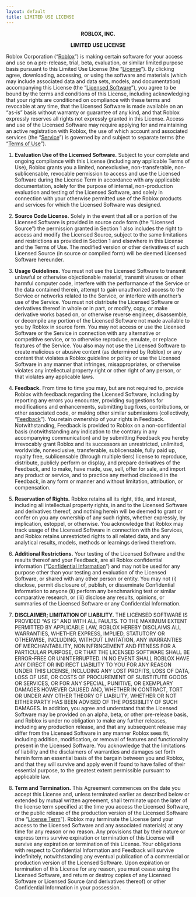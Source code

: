 ```yaml
---
layout: default
title: LIMITED USE LICENSE
---
```

<div style="text-align:center;font-weight:bold;">
<p>ROBLOX, INC.</p>
<p>LIMITED USE LICENSE</p>
</div>

Roblox Corporation (“<u>Roblox</u>”) is making certain software for your access and use on a pre-release, trial, beta, evaluation, or similar limited purpose basis pursuant to this Limited Use License (the “<u>License</u>”).  By clicking agree, downloading, accessing, or using the software and materials (which may include associated data and data sets, models, and documentation) accompanying this License (the “<u>Licensed Software</u>”), you agree to be bound by the terms and conditions of this License, including acknowledging that your rights are conditioned on compliance with these terms and revocable at any time, that the Licensed Software is made available on an “as-is” basis without warranty or guarantee of any kind, and that Roblox expressly reserves all rights not expressly granted in this License.
Access and use of the Licensed Software may require applying for and maintaining an active registration with Roblox, the use of which account and associated services (the “<u>Service</u>”) is governed by and subject to separate terms (the “<u>Terms of Use</u>”).  

1.	**Evaluation Use of the Licensed Software.**  Subject to your complete and ongoing compliance with this License (including any applicable Terms of Use), Roblox grants you a limited, nonexclusive, non-transferable, non-sublicensable, revocable permission to access and use the Licensed Software during the License Term in accordance with any applicable documentation, solely for the purpose of internal, non-production evaluation and testing of the Licensed Software, and solely in connection with your otherwise permitted use of the Roblox products and services for which the Licensed Software was designed.

2.	**Source Code License.**  Solely in the event that all or a portion of the Licensed Software is provided in source code form (the “Licensed Source”) the permission granted in Section 1 also includes the right to access and modify the Licensed Source, subject to the same limitations and restrictions as provided in Section 1 and elsewhere in this License and the Terms of Use.  The modified version or other derivatives of such Licensed Source (in source or compiled form) will be deemed Licensed Software hereunder.

3.	**Usage Guidelines.**  You must not use the Licensed Software to transmit unlawful or otherwise objectionable material, transmit viruses or other harmful computer code, interfere with the performance of the Service or the data contained therein, attempt to gain unauthorized access to the Service or networks related to the Service, or interfere with another’s use of the Service.  You must not distribute the Licensed Software or derivatives thereof in whole or in part, or  modify, copy, or make derivative works based on, or otherwise reverse engineer, disassemble, or decompile any portion of the Licensed Software not made available to you by Roblox in source form.  You may not access or use the Licensed Software or the Service in connection with any alternative or competitive service, or to otherwise reproduce, emulate, or replace features of the Service. You also may not use the Licensed Software to create malicious or abusive content (as determined by Roblox) or any content that violates a Roblox guideline or policy or use the Licensed Software in any manner that infringes, misappropriates, or otherwise violates any intellectual property right or other right of any person, or that violates any applicable laws.

4.	**Feedback.**  From time to time you may, but are not required to, provide Roblox with feedback regarding the Licensed Software, including by reporting any errors you encounter, providing suggestions for modifications and enhancements, submitting bug fixes, contributions, or other associated code, or making other similar submissions (collectively, “<u>Feedback</u>”).  You retain ownership of your rights in Feedback.  Notwithstanding, Feedback is provided to Roblox on a non-confidential basis (notwithstanding any indication to the contrary in any accompanying communication) and by submitting Feedback you hereby irrevocably grant Roblox and its successors an unrestricted, unlimited, worldwide, nonexclusive, transferable, sublicensable, fully paid up, royalty free, sublicensable (through multiple tiers) license to reproduce, distribute, publicly perform or display, and prepare derivatives of the Feedback, and to make, have made, use, sell, offer for sale, and import any product or service, and to practice any method disclosed in the Feedback, in any form or manner and without limitation, attribution, or compensation.  

5.	**Reservation of Rights.** Roblox retains all its right, title, and interest, including all intellectual property rights, in and to the Licensed Software and derivatives thereof, and nothing herein will be deemed to grant or confer on you any ownership of any such rights, whether expressly, by implication, estoppel, or otherwise.  You acknowledge that Roblox may track usage of the Licensed Software in connection with the Services, and Roblox retains unrestricted rights to all related data, and any analytical results, models, methods or learnings derived therefrom.  

6.	**Additional Restrictions.**  Your testing of the Licensed Software and the results thereof and your Feedback, are all Roblox confidential information (“<u>Confidential Information</u>”) and may not be used for any purpose other than your testing and evaluation of the Licensed Software, or shared with any other person or entity. You may not (i) disclose, permit disclosure of, publish, or disseminate Confidential Information to anyone (ii) perform any benchmarking test or similar comparative research, or (iii) disclose any results, opinions, or summaries of the Licensed Software or any Confidential Information.  

7.	**DISCLAIMER; LIMITATION OF LIABILITY.**  THE LICENSED SOFTWARE IS PROVIDED “AS IS” AND WITH ALL FAULTS.  TO THE MAXIMUM EXTENT PERMITTED BY APPLICABLE LAW, ROBLOX HEREBY DISCLAIMS ALL WARRANTIES, WHETHER EXPRESS, IMPLIED, STATUTORY OR OTHERWISE, INCLUDING, WITHOUT LIMITATION, ANY WARRANTIES OF MERCHANTABILITY, NONINFRINGEMENT AND FITNESS FOR A PARTICULAR PURPOSE, OR THAT THE LICENSED SOFTWARE SHALL BE ERROR-FREE OR UNINTERRUPTED.  IN NO EVENT SHALL ROBLOX HAVE ANY DIRECT OR INDIRECT LIABILITY TO YOU FOR ANY REASON UNDER THIS LICENSE, INCLUDING ANY LOST PROFITS, LOSS OF DATA, LOSS OF USE, OR COSTS OF PROCUREMENT OF SUBSTITUTE GOODS OR SERVICES, OR FOR ANY SPECIAL, PUNITIVE, OR EXEMPLARY DAMAGES HOWEVER CAUSED AND, WHETHER IN CONTRACT, TORT OR UNDER ANY OTHER THEORY OF LIABILITY, WHETHER OR NOT EITHER PARTY HAS BEEN ADVISED OF THE POSSIBILITY OF SUCH DAMAGES.  In addition, you agree and understand that the Licensed Software may be provided on an alpha, beta, or other pre-release basis, and Roblox is under no obligation to make any further releases, including any production release, and that any subsequent release may differ from the Licensed Software in any manner Roblox sees fit, including addition, modification, or removal of features and functionality present in the Licensed Software.  You acknowledge that the limitations of liability and the disclaimers of warranties and damages set forth herein form an essential basis of the bargain between you and Roblox, and that they will survive and apply even if found to have failed of their essential purpose, to the greatest extent permissible pursuant to applicable law.

8.	**Term and Termination.**  This Agreement commences on the date you accept this License and, unless terminated earlier as described below or extended by mutual written agreement, shall terminate upon the later of the license term specified at the time you access the Licensed Software, or the public release of the production version of the Licensed Software (the “<u>License Term</u>”).  Roblox may terminate the License (and your access to the Licensed Software and any associated materials) at any time for any reason or no reason.  Any provisions that by their nature or express terms survive expiration or termination of this License will survive any expiration or termination of this License. Your obligations with respect to Confidential Information and Feedback will survive indefinitely, notwithstanding any eventual publication of a commercial or production version of the Licensed Software. Upon expiration or termination of this License for any reason, you must cease using the Licensed Software, and return or destroy copies of any Licensed Software or Licensed Source (and derivatives thereof) or other Confidential Information in your possession.
